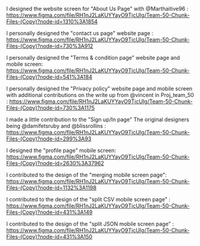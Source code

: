 I designed the website screen for "About Us Page" with @Marthaitive96 : https://www.figma.com/file/RH1nJ2LaKUYYayO9TjcUIg/Team-50-Chunk-Files-(Copy)?node-id=1310%3A1854

I personally designed the "contact us page" website page : https://www.figma.com/file/RH1nJ2LaKUYYayO9TjcUIg/Team-50-Chunk-Files-(Copy)?node-id=730%3A912

I personally designed the "Terms & condition page" website page and mobile screen: https://www.figma.com/file/RH1nJ2LaKUYYayO9TjcUIg/Team-50-Chunk-Files-(Copy)?node-id=541%3A184

I personally designed the "Privacy policy" website page and mobile screen with additional contributions on the write up from @vincent in Proj_team_50 : https://www.figma.com/file/RH1nJ2LaKUYYayO9TjcUIg/Team-50-Chunk-Files-(Copy)?node-id=730%3A1175

I made a little contribution to the "Sign up/In page" The original designers being @damifetsruby and @blissrollins : https://www.figma.com/file/RH1nJ2LaKUYYayO9TjcUIg/Team-50-Chunk-Files-(Copy)?node-id=299%3A93

I designed the "profile page" mobile screen: https://www.figma.com/file/RH1nJ2LaKUYYayO9TjcUIg/Team-50-Chunk-Files-(Copy)?node-id=2630%3A37962

I contributed to the design of the "merging mobile screen page": https://www.figma.com/file/RH1nJ2LaKUYYayO9TjcUIg/Team-50-Chunk-Files-(Copy)?node-id=1132%3A1198

I contributed to the design of the "split CSV mobile screen page" : https://www.figma.com/file/RH1nJ2LaKUYYayO9TjcUIg/Team-50-Chunk-Files-(Copy)?node-id=431%3A149

I contributed to the design of the "split JSON mobile screen page" : https://www.figma.com/file/RH1nJ2LaKUYYayO9TjcUIg/Team-50-Chunk-Files-(Copy)?node-id=431%3A150
